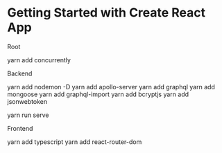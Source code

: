 # Getting Started with Create React App

Root

yarn add concurrently

Backend

yarn add nodemon -D
yarn add apollo-server
yarn add graphql
yarn add mongoose
yarn add graphql-import
yarn add bcryptjs
yarn add jsonwebtoken

yarn run serve

Frontend

yarn add typescript
yarn add react-router-dom
